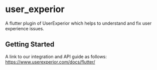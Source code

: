 # user_experior

A  flutter plugin of UserExperior which helps to understand and fix user experience issues.

## Getting Started

A link to our integration and API guide as follows:
https://www.userexperior.com/docs/flutter/
